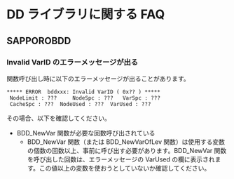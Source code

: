 # DD ライブラリに関する FAQ

## SAPPOROBDD

### Invalid VarID のエラーメッセージが出る

関数呼び出し時に以下のエラーメッセージが出ることがあります。

```
***** ERROR  bddxxx: Invalid VarID ( 0x?? ) *****
 NodeLimit : ???	 NodeSpc : ???	 VarSpc : ???
 CacheSpc : ???	 NodeUsed : ???	 VarUsed : ???
```

その場合、以下を確認してください。

- BDD_NewVar 関数が必要な回数呼び出されている
	- BDD_NewVar 関数（または BDD_NewVarOfLev 関数）は使用する変数の個数の回数以上、事前に呼び出す必要があります。BDD_NewVar 関数を呼び出した回数は、エラーメッセージの VarUsed の欄に表示されます。この値以上の変数を使おうとしていないか確認してください。
